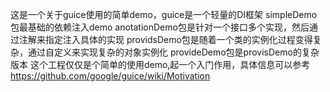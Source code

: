 这是一个关于guice使用的简单demo，guice是一个轻量的DI框架
simpleDemo包最基础的依赖注入demo
anotationDemo包是针对一个接口多个实现，然后通过注解来指定注入具体的实现
providsDemo包是随着一个类的实例化过程变得复杂，通过自定义来实现复杂的对象实例化
provideDemo包是provisDemo的复杂版本
这个工程仅仅是个简单的使用demo,起一个入门作用，具体信息可以参考
https://github.com/google/guice/wiki/Motivation